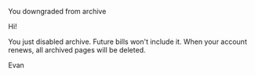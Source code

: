 You downgraded from archive

Hi!

You just disabled archive. Future bills won't include it. When your account renews, all archived pages will be deleted.

Evan
